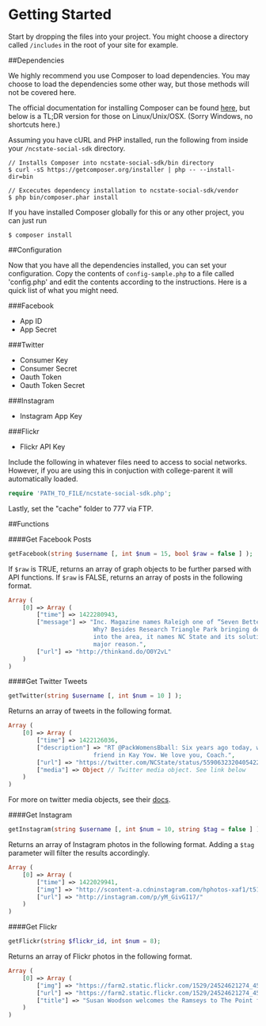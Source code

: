 Getting Started
==================

Start by dropping the files into your project. You might choose a directory called `/includes` in the root of your site for example.

##Dependencies

We highly recommend you use Composer to load dependencies. You may choose to load the dependencies some other way, but those methods will not be covered here.

The official documentation for installing Composer can be found [here](https://getcomposer.org/doc/00-intro.md#installation-linux-unix-osx), but below is a TL;DR version for those on Linux/Unix/OSX. (Sorry Windows, no shortcuts here.)

Assuming you have cURL and PHP installed, run the following from inside your `/ncstate-social-sdk` directory.

```
// Installs Composer into ncstate-social-sdk/bin directory
$ curl -sS https://getcomposer.org/installer | php -- --install-dir=bin

// Excecutes dependency installation to ncstate-social-sdk/vendor
$ php bin/composer.phar install
```

If you have installed Composer globally for this or any other project, you can just run
```
$ composer install
```

##Configuration

Now that you have all the dependencies installed, you can set your configuration. Copy the contents of `config-sample.php` to a file called 'config.php' and edit the contents according to the instructions. Here is a quick list of what you might need.

###Facebook
* App ID
* App Secret

###Twitter
* Consumer Key
* Consumer Secret
* Oauth Token
* Oauth Token Secret

###Instagram
* Instagram App Key

###Flickr
* Flickr API Key


Include the following in whatever files need to access to social networks. However, if you are using this in conjuction with college-parent it will automatically loaded.

```php 
require 'PATH_TO_FILE/ncstate-social-sdk.php';
```

Lastly, set the "cache" folder to 777 via FTP.

##Functions

####Get Facebook Posts
```php
getFacebook(string $username [, int $num = 15, bool $raw = false ] );
```
If `$raw` is TRUE, returns an array of graph objects to be further parsed with API functions. If `$raw` is FALSE, returns an array of posts in the following format.
```php
Array (
    [0] => Array (
        ["time"] => 1422280943,
        ["message"] => "Inc. Magazine names Raleigh one of “Seven Better Cities for Startups. 
                        Why? Besides Research Triangle Park bringing development and opportunity 
                        into the area, it names NC State and its solution-driven research as a 
                        major reason.",
        ["url"] => "http://thinkand.do/O0Y2vL"
    )
)
```

####Get Twitter Tweets
```php
getTwitter(string $username [, int $num = 10 ] );
```
Returns an array of tweets in the following format.
```php
Array (
    [0] => Array (
        ["time"] => 1422126036,
        ["description"] => "RT @PackWomensBball: Six years ago today, we lost a wonderful person and
                        friend in Kay Yow. We love you, Coach.",
        ["url"] => "https://twitter.com/NCState/status/559063232040542210",
        ["media"] => Object // Twitter media object. See link below
    )
)
```
For more on twitter media objects, see their [docs](https://dev.twitter.com/overview/api/entities#obj-media).

####Get Instagram
```php
getInstagram(string $username [, int $num = 10, string $tag = false ] );
```
Returns an array of Instagram photos in the following format. Adding a `$tag` parameter will filter the results accordingly.
```php
Array (
    [0] => Array (
        ["time"] => 1422029941,
        ["img"] => "http://scontent-a.cdninstagram.com/hphotos-xaf1/t51.2885-15/e15/10919206_834981036560516_1206033178_n.jpg",
        ["url"] => "http://instagram.com/p/yM_GivGI17/"
    )
)
```


####Get Flickr
```php
getFlickr(string $flickr_id, int $num = 8);
```
Returns an array of Flickr photos in the following format.
```php
Array (
    [0] => Array (
        ["img"] => "https://farm2.static.flickr.com/1529/24524621274_459764337e_q.jpg",
        ["url"] => "https://farm2.static.flickr.com/1529/24524621274_459764337e_b.jpg",
        ["title"] => "Susan Woodson welcomes the Ramseys to The Point for a brunch in their honor."
    )
)
```
